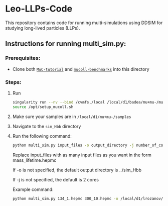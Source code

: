 # Leo-LLPs-Code

This repository contains code for running multi-simulations using DDSIM for studying long-lived particles (LLPs).

## Instructions for running multi_sim.py:

### Prerequisites:
- Clone both [`MuC-tutorial`](https://github.com/MuonColliderSoft/MuC-Tutorial) and [`mucoll-benchmarks`](https://github.com/MuonColliderSoft/mucoll-benchmarks/tree/main) into this directory


### Steps:
1. Run
    ```bash
    singularity run --nv --bind /cvmfs,/local /local/d1/badea/mu+mu-/mucoll-deploy.sif
    source /opt/setup_mucoll.sh
    ```
2. Make sure your samples are in `/local/d1/mu+mu-/samples`
3. Navigate to the `sim_Hbb` directory
4. Run the following command:

   ```bash
   python multi_sim.py input_files -o output_directory -j number_of_cores
   ```
   Replace input_files with as many input files as you want in the form mass_lifetime.hepmc

   If -o is not specified, the default output directory is ../sim_Hbb
   
   If -j is not specified, the default is 2 cores
   
   Example command:
   ```bash
   python multi_sim.py 134_1.hepmc 300_10.hepmc -o /local/d1/lrozanov/mucoll-tutorial-2023/sim_Hbb -j 2
   ```


